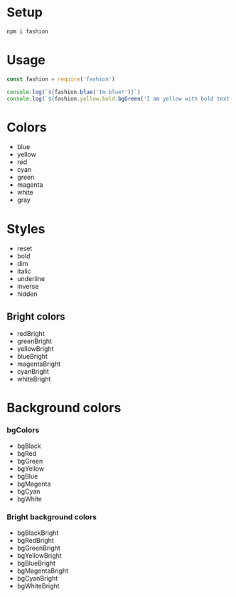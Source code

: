 # Setup
```sh
npm i fashion
```
# Usage
```js
const fashion = require('fashion')

console.log(`${fashion.blue('Im blue!')}`)
console.log(`${fashion.yellow.bold.bgGreen('I am yellow with bold text on a green background!')}`)
```

# Colors

* blue
* yellow
* red
* cyan
* green
* magenta
* white
* gray

# Styles

* reset
* bold
* dim
* italic
* underline
* inverse
* hidden

## Bright colors
* redBright
* greenBright
* yellowBright
* blueBright
* magentaBright
* cyanBright
* whiteBright

# Background colors

### bgColors

* bgBlack
* bgRed
* bgGreen
* bgYellow
* bgBlue
* bgMagenta
* bgCyan
* bgWhite

### Bright background colors

* bgBlackBright
* bgRedBright
* bgGreenBright
* bgYellowBright
* bgBlueBright
* bgMagentaBright
* bgCyanBright
* bgWhiteBright
